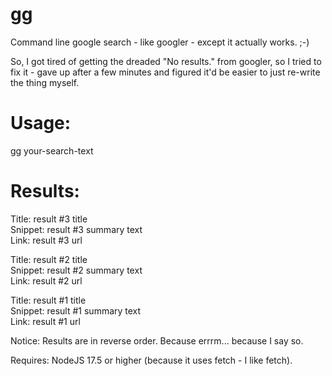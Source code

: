 # gg
Command line google search - like googler - except it actually works.  ;-)

So, I got tired of getting the dreaded "No results." from googler, so I tried to fix it - gave up after a few minutes and figured it'd be easier to just re-write the thing myself.

# Usage:

gg your-search-text

# Results:

Title:  result #3 title<br />
Snippet:  result #3 summary text<br />
Link:  result #3 url<br />

Title:  result #2 title<br />
Snippet:  result #2 summary text<br />
Link:  result #2 url<br />

Title:  result #1 title<br />
Snippet:  result #1 summary text<br />
Link:  result #1 url<br />

Notice:  Results are in reverse order.  Because errrm... because I say so.

Requires:  NodeJS 17.5 or higher (because it uses fetch - I like fetch).
